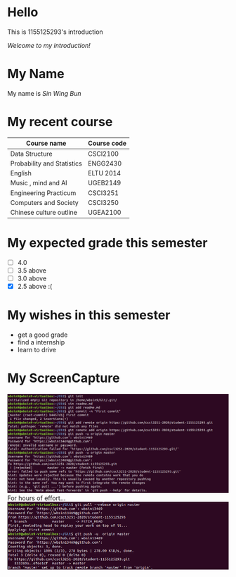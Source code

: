 
# Hello

This is 1155125293's introduction

*Welcome to my introduction!*

# My Name

My name is _Sin Wing Bun_

# My recent course


Course name | Course code
----------- | -----------
Data Structure | CSCI2100
Probability and Statistics | ENGG2430
English | ELTU 2014
Music , mind and AI | UGEB2149
Engineering Practicum | CSCI3251
Computers and Society | CSCI3250
Chinese culture outline | UGEA2100

# My expected grade this semester
- [ ] 4.0
- [ ] 3.5 above
- [ ] 3.0 above
- [x] 2.5 above :(

# My wishes in this semester
* get a good grade
* find a internship
* learn to drive

# My ScreenCapture

![First image](https://github.com/csci3251-2020/student-1155125293/blob/master/git.PNG)
For hours of effort...
![Second image](https://github.com/csci3251-2020/student-1155125293/blob/master/git2.PNG)
